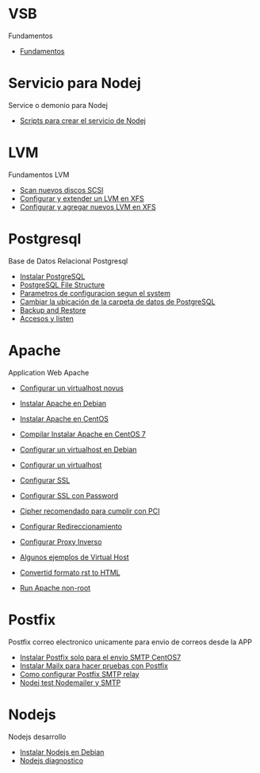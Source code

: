 # VSB
Fundamentos

* [Fundamentos](fundamentos.rst)

# Servicio para Nodej
Service o demonio para Nodej
* [Scripts para crear el servicio de Nodej](service_nodej.rst)

# LVM
Fundamentos LVM

* [Scan nuevos discos SCSI](scannuevodisco.rst)
* [Configurar y extender un LVM en XFS](lvmxfs.rst)
* [Configurar y agregar nuevos LVM en XFS](newlvmxfs.rst)


# Postgresql
Base de Datos Relacional Postgresql

* [Instalar PostgreSQL](installpostgresql.rst)
* [PostgreSQL File Structure](filestructure.rst)
* [Parametros de configuracion segun el system](parametroconf.rst)
* [Cambiar la ubicación de la carpeta de datos de PostgreSQL](cambiarubicacion.rst)
* [Backup and Restore](backuprestore.rst)
* [Accesos y listen](accesoslisten.rst)




# Apache 
Application Web Apache

* [Configurar un virtualhost novus](virtualhostnovus.rst)
* [Instalar Apache en Debian](instalardebian.rst)

* [Instalar Apache en CentOS](instalar.rst)
* [Compilar Instalar Apache en CentOS 7](CompilarInstallCentos7.rst)
* [Configurar un virtualhost en Debian](virtualhostdebian.rst)
* [Configurar un virtualhost](virtualhost.rst)
* [Configurar SSL](ssl.rst)
* [Configurar SSL con Password](sslpassword.rst)
* [Cipher recomendado para cumplir con PCI](cipherrecomendado.rst)
* [Configurar Redireccionamiento](redireccionamiento.rst)
* [Configurar Proxy Inverso](proxyreverse.rst)
* [Algunos ejemplos de Virtual Host](Ejemplos_VirtualHost.rst)
* [Convertid formato rst to HTML](rsttohtml.rst)
* [Run Apache non-root](non-root.rst)

# Postfix
Postfix correo electronico unicamente para envio de correos desde la APP

* [Instalar Postfix solo para el envio SMTP CentOS7](https://github.com/cgomeznt/Postfix/blob/master/guia/installonlysmtpCentOS7.rst)
* [Instalar Mailx para hacer pruebas con Postfix](https://github.com/cgomeznt/Postfix/blob/master/guia/mailx.rst)
* [Como configurar Postfix SMTP relay](https://github.com/cgomeznt/Postfix/blob/master/guia/relayhost.rst)
* [Nodej test Nodemailer y SMTP](https://github.com/cgomeznt/Postfix/blob/master/guia/NodeJrelayhost.rst)


# Nodejs
Nodejs desarrollo

* [Instalar Nodejs en Debian](instalarnodejs.rst)
* [Nodejs diagnostico](nodejsdiagnostico.rst)

